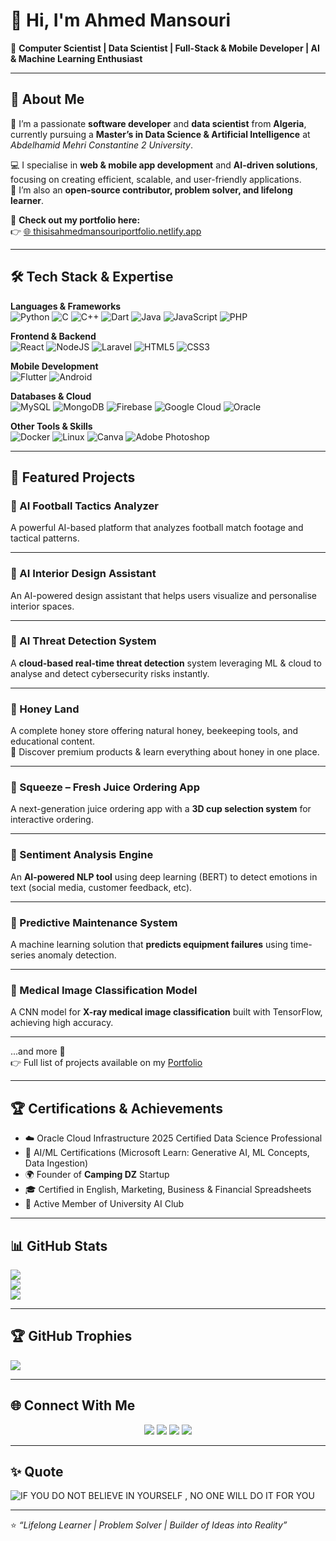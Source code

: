 # 👋 Hi, I'm Ahmed Mansouri  

💫 **Computer Scientist | Data Scientist | Full-Stack & Mobile Developer | AI & Machine Learning Enthusiast**

---

## 🚀 About Me  
👋 I’m a passionate **software developer** and **data scientist** from **Algeria**, currently pursuing a **Master’s in Data Science & Artificial Intelligence** at *Abdelhamid Mehri Constantine 2 University*.  

💻 I specialise in **web & mobile app development** and **AI-driven solutions**, focusing on creating efficient, scalable, and user-friendly applications.  
🌟 I’m also an **open-source contributor, problem solver, and lifelong learner**.

🎨 **Check out my portfolio here:**  
👉 [🌐 thisisahmedmansouriportfolio.netlify.app](https://thisisahmedmansouriportfolio.netlify.app)  

---

## 🛠️ Tech Stack & Expertise  

**Languages & Frameworks**  
![Python](https://img.shields.io/badge/python-3670A0?style=for-the-badge&logo=python&logoColor=ffdd54) 
![C](https://img.shields.io/badge/c-%2300599C.svg?style=for-the-badge&logo=c&logoColor=white) 
![C++](https://img.shields.io/badge/c++-%2300599C.svg?style=for-the-badge&logo=c%2B%2B&logoColor=white) 
![Dart](https://img.shields.io/badge/dart-%230175C2.svg?style=for-the-badge&logo=dart&logoColor=white) 
![Java](https://img.shields.io/badge/java-%23ED8B00.svg?style=for-the-badge&logo=java&logoColor=white) 
![JavaScript](https://img.shields.io/badge/javascript-%23323330.svg?style=for-the-badge&logo=javascript&logoColor=%23F7DF1E) 
![PHP](https://img.shields.io/badge/php-%23777BB4.svg?style=for-the-badge&logo=php&logoColor=white)  

**Frontend & Backend**  
![React](https://img.shields.io/badge/react-%2320232a.svg?style=for-the-badge&logo=react&logoColor=%2361DAFB) 
![NodeJS](https://img.shields.io/badge/node.js-6DA55F?style=for-the-badge&logo=node.js&logoColor=white) 
![Laravel](https://img.shields.io/badge/laravel-%23FF2D20.svg?style=for-the-badge&logo=laravel&logoColor=white) 
![HTML5](https://img.shields.io/badge/html5-%23E34F26.svg?style=for-the-badge&logo=html5&logoColor=white) 
![CSS3](https://img.shields.io/badge/css3-%231572B6.svg?style=for-the-badge&logo=css3&logoColor=white)  

**Mobile Development**  
![Flutter](https://img.shields.io/badge/Flutter-%2302569B.svg?style=for-the-badge&logo=Flutter&logoColor=white) 
![Android](https://img.shields.io/badge/java-%23ED8B00.svg?style=for-the-badge&logo=android&logoColor=white)  

**Databases & Cloud**  
![MySQL](https://img.shields.io/badge/mysql-%2300f.svg?style=for-the-badge&logo=mysql&logoColor=white) 
![MongoDB](https://img.shields.io/badge/MongoDB-%234ea94b.svg?style=for-the-badge&logo=mongodb&logoColor=white) 
![Firebase](https://img.shields.io/badge/Firebase-039BE5?style=for-the-badge&logo=Firebase&logoColor=white) 
![Google Cloud](https://img.shields.io/badge/Google%20Cloud-%234285F4.svg?style=for-the-badge&logo=google-cloud&logoColor=white) 
![Oracle](https://img.shields.io/badge/Oracle-F80000?style=for-the-badge&logo=oracle&logoColor=white)  

**Other Tools & Skills**  
![Docker](https://img.shields.io/badge/docker-%230db7ed.svg?style=for-the-badge&logo=docker&logoColor=white) 
![Linux](https://img.shields.io/badge/Linux-FCC624?style=for-the-badge&logo=linux&logoColor=black) 
![Canva](https://img.shields.io/badge/Canva-%2300C4CC.svg?style=for-the-badge&logo=Canva&logoColor=white) 
![Adobe Photoshop](https://img.shields.io/badge/adobephotoshop-%2331A8FF.svg?style=for-the-badge&logo=adobephotoshop&logoColor=white)  

---

## 🌟 Featured Projects  

### 🔹 AI Football Tactics Analyzer  
A powerful AI-based platform that analyzes football match footage and tactical patterns.  

---

### 🔹 AI Interior Design Assistant  
An AI-powered design assistant that helps users visualize and personalise interior spaces.  

---

### 🔹 AI Threat Detection System  
A **cloud-based real-time threat detection** system leveraging ML & cloud to analyse and detect cybersecurity risks instantly.   

---

### 🔹 Honey Land  
A complete honey store offering natural honey, beekeeping tools, and educational content.  
🍯 Discover premium products & learn everything about honey in one place.  

---

### 🔹 Squeeze – Fresh Juice Ordering App  
A next-generation juice ordering app with a **3D cup selection system** for interactive ordering.  

---

### 🔹 Sentiment Analysis Engine  
An **AI-powered NLP tool** using deep learning (BERT) to detect emotions in text (social media, customer feedback, etc).  

---

### 🔹 Predictive Maintenance System  
A machine learning solution that **predicts equipment failures** using time-series anomaly detection.  

---

### 🔹 Medical Image Classification Model  
A CNN model for **X-ray medical image classification** built with TensorFlow, achieving high accuracy.  

---

...and more 🚀  
👉 Full list of projects available on my [Portfolio](https://thisisahmedmansouriportfolio.netlify.app)  


---

## 🏆 Certifications & Achievements  
- ☁️ Oracle Cloud Infrastructure 2025 Certified Data Science Professional  
- 🤖 AI/ML Certifications (Microsoft Learn: Generative AI, ML Concepts, Data Ingestion)  
- 🌍 Founder of **Camping DZ** Startup  
- 🎓 Certified in English, Marketing, Business & Financial Spreadsheets  
- 🎤 Active Member of University AI Club  

---

## 📊 GitHub Stats  
![](https://github-readme-stats.vercel.app/api?username=ahmedman47&theme=radical&hide_border=false&include_all_commits=false&count_private=true)  
![](https://github-readme-streak-stats.herokuapp.com/?user=ahmedman47&theme=radical&hide_border=false)  
![](https://github-readme-stats.vercel.app/api/top-langs/?username=ahmedman47&theme=radical&hide_border=false&layout=compact)  

---

## 🏆 GitHub Trophies  
![](https://github-profile-trophy.vercel.app/?username=ahmedman47&theme=radical&no-frame=false&no-bg=true&margin-w=4)  

---

## 🌐 Connect With Me  
<p align="center">
  <a href="https://thisisahmedmansouriportfolio.netlify.app"><img src="https://img.shields.io/badge/Portfolio-%23000000.svg?style=for-the-badge&logo=firefox&logoColor=white" /></a>
  <a href="https://www.linkedin.com/in/ahmed-mansouri-14557b280/"><img src="https://img.shields.io/badge/LinkedIn-%230077B5.svg?style=for-the-badge&logo=linkedin&logoColor=white" /></a>
  <a href="https://instagram.com/ahm_ed__m"><img src="https://img.shields.io/badge/Instagram-%23E4405F.svg?style=for-the-badge&logo=instagram&logoColor=white" /></a>
  <a href="https://wa.me/213674371165"><img src="https://img.shields.io/badge/WhatsApp-25D366?style=for-the-badge&logo=whatsapp&logoColor=white" /></a>
</p>

---

## ✨ Quote  
![IF YOU DO NOT BELIEVE IN YOURSELF , NO ONE WILL DO IT FOR YOU](https://quotes-github-readme.vercel.app/api?type=horizontal&theme=radical&quote=IF+YOU+DO+NOT+BELIEVE+IN+YOURSELF+%2C+NO+ONE+WILL+DO+IT+FOR+YOU)

---

⭐️ *“Lifelong Learner | Problem Solver | Builder of Ideas into Reality”*
